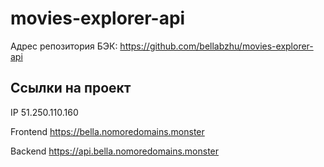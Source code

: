 # movies-explorer-api

Адрес репозитория БЭК: https://github.com/bellabzhu/movies-explorer-api

## Ссылки на проект

IP 51.250.110.160

Frontend https://bella.nomoredomains.monster

Backend https://api.bella.nomoredomains.monster
